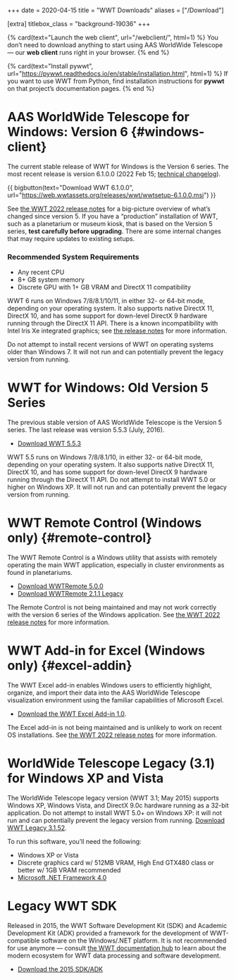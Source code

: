 +++
date = 2020-04-15
title = "WWT Downloads"
aliases = ["/Download"]

[extra]
titlebox_class = "background-19036"
+++

<section class="flex-cards">

{% card(text="Launch the web client", url="/webclient/", html=1) %}
You don’t need to download anything to start using AAS WorldWide Telescope
— our <b>web client</b> runs right in your browser.
{% end %}

{% card(text="Install pywwt", url="https://pywwt.readthedocs.io/en/stable/installation.html", html=1) %}
If you want to use WWT from Python, find installation instructions for
<b>pywwt</b> on that project’s documentation pages.
{% end %}

</section>


# AAS WorldWide Telescope for Windows: Version 6 {#windows-client}

The current stable release of WWT for Windows is the Version 6 series. The most
recent release is version 6.1.0.0 (2022 Feb 15; [technical changelog][w6cl]).

[w6cl]: https://github.com/WorldWideTelescope/wwt-windows-client/blob/release/WWTExplorer3d/CHANGELOG.md

{{ bigbutton(text="Download WWT 6.1.0.0", url="https://web.wwtassets.org/releases/wwt/wwtsetup-6.1.0.0.msi") }}

See [the WWT 2022 release notes][w6rn] for a big-picture overview of what’s
changed since version 5. If you have a “production” installation of WWT, such as
a planetarium or museum kiosk, that is based on the Version 5 series, **test
carefully before upgrading**. There are some internal changes that may require
updates to existing setups. 

[w6rn]: https://worldwidetelescope.github.io/editions/2022/winclient/

### Recommended System Requirements

- Any recent CPU
- 8+ GB system memory
- Discrete GPU with 1+ GB VRAM and DirectX 11 compatibility

WWT 6 runs on Windows 7/8/8.1/10/11, in either 32- or 64-bit mode, depending on
your operating system. It also supports native DirectX 11, DirectX 10, and has
some support for down-level DirectX 9 hardware running through the DirectX 11
API. There is a known incompatibility with Intel Iris Xe integrated graphics;
see [the release notes][w6rn] for more information.

Do not attempt to install recent versions of WWT on operating systems older than
Windows 7. It will not run and can potentially prevent the legacy version from
running.


# WWT for Windows: Old Version 5 Series

The previous stable version of AAS WorldWide Telescope is the Version 5 series.
The last release was version 5.5.3 (July, 2016).

- [Download WWT 5.5.3](https://web.wwtassets.org/releases/wwt/wwtsetup-5.5.3.msi")

WWT 5.5 runs on Windows 7/8/8.1/10, in either 32- or 64-bit mode, depending on
your operating system. It also supports native DirectX 11, DirectX 10, and has
some support for down-level DirectX 9 hardware running through the DirectX 11
API. Do not attempt to install WWT 5.0 or higher on Windows XP. It will not run
and can potentially prevent the legacy version from running.


# WWT Remote Control (Windows only) {#remote-control}

The WWT Remote Control is a Windows utility that assists with remotely
operating the main WWT application, especially in cluster environments as
found in planetariums.

- [Download WWTRemote 5.0.0](http://web.wwtassets.org/releases/remote/wwtremote-5.0.0.msi)
- [Download WWTRemote 2.1.1 Legacy](http://web.wwtassets.org/releases/remote/wwtremote-2.1.1.msi)

The Remote Control is not being maintained and may not work correctly with the
version 6 series of the Windows application. See [the WWT 2022 release notes][rcrn] for
more information.

[rcrn]: https://worldwidetelescope.github.io/editions/2022/remote/


# WWT Add-in for Excel (Windows only) {#excel-addin}

The WWT Excel add-in enables Windows users to efficiently highlight, organize,
and import their data into the AAS WorldWide Telescope visualization
environment using the familiar capabilities of Microsoft Excel.

- [Download the WWT Excel Add-in 1.0](http://web.wwtassets.org/releases/exceladdin/wwtexceladdin-1.0.msi).

The Excel add-in is not being maintained and is unlikely to work on recent OS
installations. See [the WWT 2022 release notes][earn] for more information.

[earn]: https://worldwidetelescope.github.io/editions/2022/excel-addin/


# WorldWide Telescope Legacy (3.1) for Windows XP and Vista

The WorldWide Telescope legacy version (WWT 3.1; May 2015) supports Windows XP, Windows
Vista, and DirectX 9.0c hardware running as a 32-bit application. Do not
attempt to install WWT 5.0+ on Windows XP: it will not run and can potentially
prevent the legacy version from running.
[Download WWT Legacy 3.1.52](https://web.wwtassets.org/releases/wwt/wwtsetup-3.1.52.msi).

To run this software, you’ll need the following:

- Windows XP or Vista
- Discrete graphics card w/ 512MB VRAM, High End GTX480 class or better w/ 1GB VRAM recommended
- [Microsoft .NET Framework 4.0](https://www.microsoft.com/en-us/download/details.aspx?id=17718)


# Legacy WWT SDK

Released in 2015, the WWT Software Development Kit (SDK) and Academic
Development Kit (ADK) provided a framework for the development of
WWT-compatible software on the Windows/.NET platform. It is not recommended
for use anymore — consult
[the WWT documentation hub](https://docs.worldwidetelescope.org/) to learn
about the modern ecosystem for WWT data processing and software development.

- [Download the 2015 SDK/ADK](https://wwtweb.blob.core.windows.net/drops/WWTSDK.msi)
